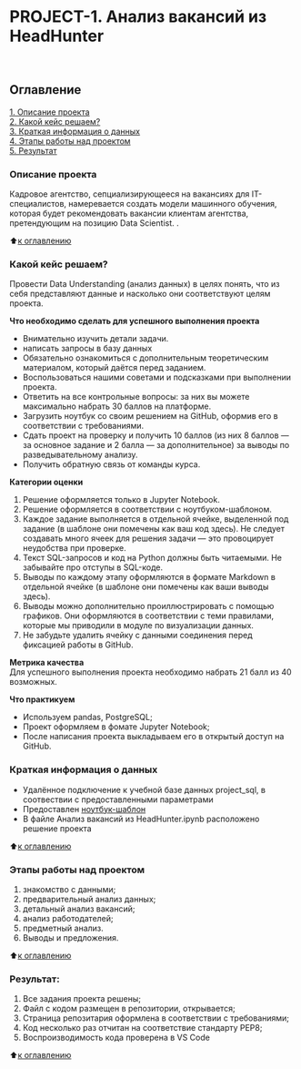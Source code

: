 # PROJECT-1. Анализ вакансий из HeadHunter
​
## Оглавление  
[1. Описание проекта](#Описание-проекта)  
[2. Какой кейс решаем?](#Какой-кейс-решаем)  
[3. Краткая информация о данных](#Краткая-информация-о-данных)  
[4. Этапы работы над проектом](#Этапы-работы-над-проектом)  
[5. Результат](#Результат)  

### Описание проекта    
Кадровое агентство, сепциализирующееся на вакансиях для IT-специалистов, намеревается создать модели машинного обучения, которая будет рекомендовать вакансии клиентам агентства, претендующим на позицию Data Scientist. .

:arrow_up:[к оглавлению](#Оглавление)


### Какой кейс решаем?    
Провести Data Understanding (анализ данных) в целях понять, что из себя представляют данные и насколько они соответствуют целям проекта.

**Что необходимо сделать для успешного выполнения проекта**  
- Внимательно изучить детали задачи.
- написать запросы в базу данных
- Обязательно ознакомиться с дополнительным теоретическим материалом, который даётся перед заданием.
- Воспользоваться нашими советами и подсказками при выполнении проекта.
- Ответить на все контрольные вопросы: за них вы можете максимально набрать 30 баллов на платформе.
- Загрузить ноутбук со своим решением на GitHub, оформив его в соответствии с требованиями.
- Сдать проект на проверку и получить 10 баллов (из них 8 баллов — за основное задание и 2 балла — за дополнительное) за выводы по разведывательному анализу.
- Получить обратную связь от команды курса.


**Категории оценки**
1. Решение оформляется только в Jupyter Notebook.
2. Решение оформляется в соответствии с ноутбуком-шаблоном.
3. Каждое задание выполняется в отдельной ячейке, выделенной под задание (в шаблоне они помечены как ваш код здесь). Не следует создавать много ячеек для решения задачи — это провоцирует неудобства при проверке.
4. Текст SQL-запросов и код на Python должны быть читаемыми. Не забывайте про отступы в SQL-коде.
5. Выводы по каждому этапу оформляются в формате Markdown в отдельной ячейке (в шаблоне они помечены как ваши выводы здесь).
6. Выводы можно дополнительно проиллюстрировать с помощью графиков. Они оформляются в соответствии с теми правилами, которые мы приводили в модуле по визуализации данных.
7. Не забудьте удалить ячейку с данными соединения перед фиксацией работы в GitHub.

**Метрика качества**     
Для успешного выполнения проекта необходимо набрать 21 балл из 40 возможных.

**Что практикуем**     
- Используем pandas, PostgreSQL;
- Проект оформляем в фомате Jupyter Notebook;
- После написания проекта выкладываем его в открытый доступ на GitHub.

### Краткая информация о данных
- Удалённое подключение к учебной базе данных project_sql, в соотвествии с предоставленными параметрами
- Предоставлен [ноутбук-шаблон](https://lms.skillfactory.ru/assets/courseware/v1/4f24d4b6c3be7e6c3807939132499e8a/asset-v1:SkillFactory+DST-3.0+28FEB2021+type@asset+block/Python_and_SQL.ipynb)
- В файле Анализ вакансий из HeadHunter.ipynb расположено решение проекта

  
:arrow_up:[к оглавлению](#Оглавление)


### Этапы работы над проектом  
1. знакомство с данными;
2. предварительный анализ данных;
3. детальный анализ вакансий;
4. анализ работодателей;
5. предметный анализ.
5. Выводы и предложения.

:arrow_up:[к оглавлению](#Оглавление)


### Результат:  
   1. Все задания проекта решены;
   2. Файл с кодом размещен в репозитории, открывается;
   3. Страница репозитария оформлена в соответствии с требованиями;
   4. Код несколько раз отчитан на соответствие стандарту PEP8;
   5. Воспроизводимость кода проверена в VS Code

:arrow_up:[к оглавлению](#Оглавление)
